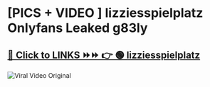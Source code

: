 
 # [PICS + VIDEO ] lizziesspielplatz Onlyfans Leaked g83ly

## <h2><a href="https://clipsfans.com/lizziesspielplatz&ref=git">🔗 Click to LINKS ⏩⏩ 👉 🟢 lizziesspielplatz </a></h2>

<a href="https://clipsfans.com/lizziesspielplatz&ref=git" rel="nofollow" data-target="animated-image.originalLink"><img src="https://i.ibb.co.com/xMMVF88/686577567.gif" alt="Viral Video Original" style="max-width: 100%; display: inline-block;" data-target="animated-image.originalImage"></a>

